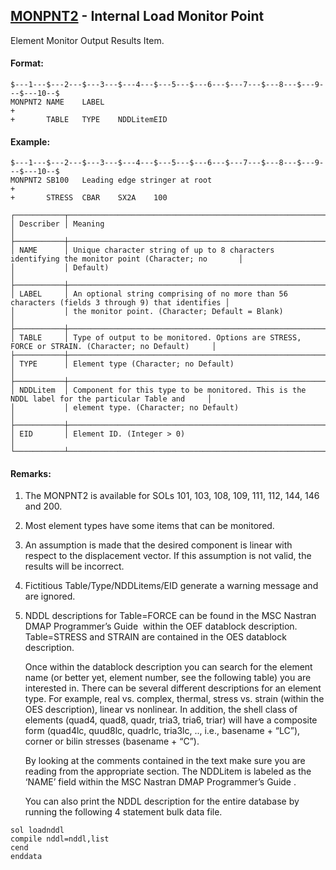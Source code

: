 ## [MONPNT2](https://help.hexagonmi.com/bundle/MSC_Nastran_2022.4/page/Nastran_Combined_Book/qrg/bulkno/TOC.MONPNT2.xhtml) - Internal Load Monitor Point

Element Monitor Output Results Item.

#### Format:

```nastran
$---1---$---2---$---3---$---4---$---5---$---6---$---7---$---8---$---9---$---10--$
MONPNT2 NAME    LABEL                                                   +
+       TABLE   TYPE    NDDLitemEID                                             
```

#### Example:

```nastran
$---1---$---2---$---3---$---4---$---5---$---6---$---7---$---8---$---9---$---10--$
MONPNT2 SB100   Leading edge stringer at root                           +
+       STRESS  CBAR    SX2A    100                                             
```

```text
┌───────────┬──────────────────────────────────────────────────────────────────────────────────────────────────┐
│ Describer │ Meaning                                                                                          │
├───────────┼──────────────────────────────────────────────────────────────────────────────────────────────────┤
│ NAME      │ Unique character string of up to 8 characters identifying the monitor point (Character; no       │
│           │ Default)                                                                                         │
├───────────┼──────────────────────────────────────────────────────────────────────────────────────────────────┤
│ LABEL     │ An optional string comprising of no more than 56 characters (fields 3 through 9) that identifies │
│           │ the monitor point. (Character; Default = Blank)                                                  │
├───────────┼──────────────────────────────────────────────────────────────────────────────────────────────────┤
│ TABLE     │ Type of output to be monitored. Options are STRESS, FORCE or STRAIN. (Character; no Default)     │
├───────────┼──────────────────────────────────────────────────────────────────────────────────────────────────┤
│ TYPE      │ Element type (Character; no Default)                                                             │
├───────────┼──────────────────────────────────────────────────────────────────────────────────────────────────┤
│ NDDLitem  │ Component for this type to be monitored. This is the NDDL label for the particular Table and     │
│           │ element type. (Character; no Default)                                                            │
├───────────┼──────────────────────────────────────────────────────────────────────────────────────────────────┤
│ EID       │ Element ID. (Integer > 0)                                                                        │
└───────────┴──────────────────────────────────────────────────────────────────────────────────────────────────┘
```

#### Remarks:

1. The MONPNT2 is available for SOLs 101, 103, 108, 109, 111, 112, 144, 146 and 200.
2. Most element types have some items that can be monitored.
3. An assumption is made that the desired component is linear with respect to the displacement vector. If this assumption is not valid, the results will be incorrect.
4. Fictitious Table/Type/NDDLitems/EID generate a warning message and are ignored.
5. NDDL descriptions for Table=FORCE can be found in the  MSC Nastran DMAP Programmer’s Guide  within the OEF datablock description. Table=STRESS and STRAIN are contained in the OES datablock description.

     Once within the datablock description you can search for the element name (or better yet, element number, see the following table) you are interested in. There can be several different descriptions for an element type. For example, real vs. complex, thermal, stress vs. strain (within the OES description), linear vs nonlinear. In addition, the shell class of elements (quad4, quad8, quadr, tria3, tria6, triar) will have a composite form (quad4lc, quud8lc, quadrlc, tria3lc, .., i.e., basename + “LC”), corner or bilin stresses (basename + “C”).

     By looking at the comments contained in the text make sure you are reading from the appropriate section. The NDDLitem is labeled as the ‘NAME’ field within the    MSC Nastran DMAP Programmer’s Guide   .

     You can also print the NDDL description for the entire database by running the following 4 statement bulk data file.

```nastran
sol loadnddl 
compile nddl=nddl,list 
cend 
enddata
```